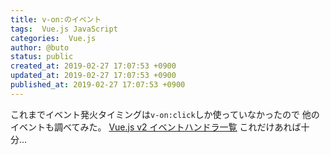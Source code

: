 ```yaml
---
title: v-on:のイベント
tags:  Vue.js JavaScript
categories:  Vue.js
author: @buto
status: public
created_at: 2019-02-27 17:07:53 +0900
updated_at: 2019-02-27 17:07:53 +0900
published_at: 2019-02-27 17:07:53 +0900
---
```

これまでイベント発火タイミングは`v-on:click`しか使っていなかったので
他のイベントも調べてみた。
[Vue.js v2 イベントハンドラ一覧](https://blog-asnpce.com/technology/744 "Vue.js v2 イベントハンドラ一覧")
これだけあれば十分…
